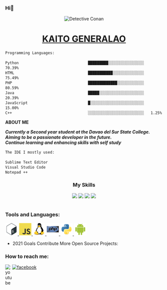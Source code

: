 ### Hi👋

<p align="center">
    <img src="https://c.tenor.com/O2-Vi4z6eqsAAAAC/detective-conan-shinichi-kudo.gif" alt="Detective Conan"  width="400" />
 </p>
 
 <p align="center">
    <h1 align="center"><a href="">KAITO GENERALAO</a></h1>
 </p>

```text
Programming Languages:

Python                               █████████░░░░░░░░░░░░░░░░   70.39% 
HTML                                 ███████████░░░░░░░░░░░░░░   75.49% 
PHP                                  █████████████░░░░░░░░░░░░   80.59% 
Java                                 █████░░░░░░░░░░░░░░░░░░░░   20.39% 
JavaScript                           █░░░░░░░░░░░░░░░░░░░░░░░░   15.00% 
C++                                  ░░░░░░░░░░░░░░░░░░░░░░░░░   1.25%

```

**ABOUT ME**

***Currently a Second year student at the Davao del Sur State College. Aiming to be a passionate developer in the future.***<br>
***Continue learning and enhancing skills with self study***

```text
The IDE I mostly used:

Sublime Text Editor
Visual Studio Code
Notepad ++

```

<h3 align="center">My Skills</h3>
<p align="center">
  <img src="https://img.shields.io/static/v1?label=&message=Programmer&color=blue">
   <img src="https://img.shields.io/static/v1?label=&message=Pentester&color=red">
   <img src="https://img.shields.io/static/v1?label=&message=BugHunter&color=green">
   <img src="https://img.shields.io/static/v1?label=&message=WebDeveloper&color=orange"><br><br>
</p>

<h3 align="left">Tools and Languages:</h3>
<p align="left"> <a href="https://www.w3schools.com/css/" target="_blank"> <img src="https://raw.githubusercontent.com/devicons/devicon/master/icons/bash/bash-original.svg" alt="bash" width="40" height="40"/> </a> <a href="https://developer.mozilla.org/en-US/docs/Web/JavaScript" target="_blank"> <img src="https://raw.githubusercontent.com/devicons/devicon/master/icons/javascript/javascript-original.svg" alt="javascript" width="40" height="40"/> </a> <a href="https://www.linux.org/" target="_blank"> <img src="https://raw.githubusercontent.com/devicons/devicon/master/icons/linux/linux-original.svg" alt="linux" width="40" height="40"/> </a> <a href="https://www.php.net" target="_blank"> <img src="https://raw.githubusercontent.com/devicons/devicon/master/icons/php/php-original.svg" alt="php" width="40" height="40"/> </a> <a href="https://www.python.org" target="_blank"> <img src="https://raw.githubusercontent.com/devicons/devicon/master/icons/python/python-original.svg" alt="python" width="40" height="40"/> </a> <a href="https://raw.githubusercontent.com/devicons/devicon/master/icons/java/java-original.svg" target="_blank"> <img src="https://raw.githubusercontent.com/devicons/devicon/master/icons/android/android-original.svg" alt="android" width="40" height="40"/> </a> </p>

- 2021 Goals Contribute More Open Source Projects:

### How to reach me:

<a href="https://youtube.com/c/kaitocoding" target="_blank"> <img align="left" alt="youtube" width="22px" src="https://cdn.jsdelivr.net/npm/simple-icons@v3/icons/youtube.svg"/></a>
<a href="https://facebook.com/kaitogeneralao25" target="_blank"> <img alt="facebook" width="22px" src="https://cdn.jsdelivr.net/npm/simple-icons@v3/icons/facebook.svg"/></a>
